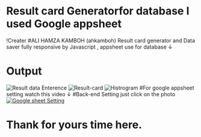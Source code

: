 # Result card Generatorfor database I used Google appsheet 
!Creater
#ALI HAMZA KAMBOH (ahkamboh)
Result card generator and Data saver  fully responsive by Javascript , appsheet use for database ↓
# Output
![Result data Enterence](https://user-images.githubusercontent.com/123060177/227786996-12005e8e-1f85-4394-aa07-3da5703a6ab9.png)
![Result-card ](https://user-images.githubusercontent.com/123060177/227787009-7080c25a-8d05-4327-8577-6d8483efc2ef.png)
![Histrogram](https://user-images.githubusercontent.com/123060177/227787015-288b5a3c-6cec-4140-806a-89709d06c4a9.png)
 #For google appsheet setting watch this video  ↓
 #Back-end Setting just click on the photo
 [![Google sheet Setting](https://user-images.githubusercontent.com/123060177/227789375-f13c5b69-ed97-468e-bc2e-b09446ade8f2.png) ](https://www.youtube.com/embed/VJ3u9Hv97YE)
  # Thank for yours time here. 
